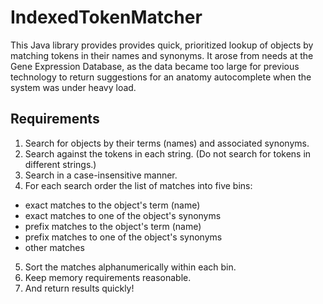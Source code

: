 # IndexedTokenMatcher
This Java library provides provides quick, prioritized lookup of objects by matching tokens in their names and synonyms.  It
arose from needs at the Gene Expression Database, as the data became too large for previous technology to return suggestions
for an anatomy autocomplete when the system was under heavy load.

## Requirements
1. Search for objects by their terms (names) and associated synonyms.
2. Search against the tokens in each string.  (Do not search for tokens in different strings.)
3. Search in a case-insensitive manner.
4. For each search order the list of matches into five bins:
  - exact matches to the object's term (name)
  - exact matches to one of the object's synonyms
  - prefix matches to the object's term (name)
  - prefix matches to one of the object's synonyms
  - other matches 
5. Sort the matches alphanumerically within each bin.
6. Keep memory requirements reasonable.
7. And return results quickly!
